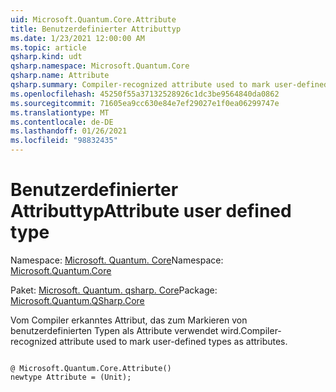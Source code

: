 ```yaml
---
uid: Microsoft.Quantum.Core.Attribute
title: Benutzerdefinierter Attributtyp
ms.date: 1/23/2021 12:00:00 AM
ms.topic: article
qsharp.kind: udt
qsharp.namespace: Microsoft.Quantum.Core
qsharp.name: Attribute
qsharp.summary: Compiler-recognized attribute used to mark user-defined types as attributes.
ms.openlocfilehash: 45250f55a37132528926c1dc3be9564840da0862
ms.sourcegitcommit: 71605ea9cc630e84e7ef29027e1f0ea06299747e
ms.translationtype: MT
ms.contentlocale: de-DE
ms.lasthandoff: 01/26/2021
ms.locfileid: "98832435"
---
```

# <a name="attribute-user-defined-type"></a><span data-ttu-id="1fc95-102">Benutzerdefinierter Attributtyp</span><span class="sxs-lookup"><span data-stu-id="1fc95-102">Attribute user defined type</span></span>

<span data-ttu-id="1fc95-103">Namespace: [Microsoft. Quantum. Core](xref:Microsoft.Quantum.Core)</span><span class="sxs-lookup"><span data-stu-id="1fc95-103">Namespace: [Microsoft.Quantum.Core](xref:Microsoft.Quantum.Core)</span></span>

<span data-ttu-id="1fc95-104">Paket: [Microsoft. Quantum. qsharp. Core](https://nuget.org/packages/Microsoft.Quantum.QSharp.Core)</span><span class="sxs-lookup"><span data-stu-id="1fc95-104">Package: [Microsoft.Quantum.QSharp.Core](https://nuget.org/packages/Microsoft.Quantum.QSharp.Core)</span></span>


<span data-ttu-id="1fc95-105">Vom Compiler erkanntes Attribut, das zum Markieren von benutzerdefinierten Typen als Attribute verwendet wird.</span><span class="sxs-lookup"><span data-stu-id="1fc95-105">Compiler-recognized attribute used to mark user-defined types as attributes.</span></span>

```qsharp

@ Microsoft.Quantum.Core.Attribute()
newtype Attribute = (Unit);
```

